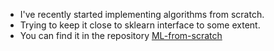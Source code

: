 * I've recently started implementing algorithms from scratch. 
* Trying to keep it close to sklearn interface to some extent.
* You can find it in the repository [ML-from-scratch](https://github.com/avannaldas/ML-from-scratch)
